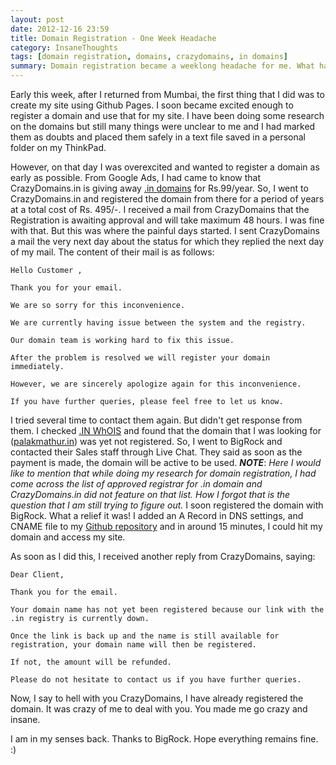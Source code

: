 ```yaml
---
layout: post
date: 2012-12-16 23:59
title: Domain Registration - One Week Headache
category: InsaneThoughts
tags: [domain registration, domains, crazydomains, in domains]
summary: Domain registration became a weeklong headache for me. What happened? How I overcame it. This post is on a personal experience. 
---
```


Early this week, after I returned from Mumbai, the first thing that I did was to create my site using Github Pages. I soon became excited enough to register a domain and use that for my site. I have been doing some research on the domains but still many things were unclear to me and I had marked them as doubts and placed them safely in a text file saved in a personal folder on my ThinkPad. 

However, on that day I was overexcited and wanted to register a domain as early as possible. From Google Ads, I had came to know that CrazyDomains.in is giving away [.in domains](http://www.registry.in/) for Rs.99/year. So, I went to CrazyDomains.in and registered the domain from there for a period of years at a total cost of Rs. 495/-. I received a mail from CrazyDomains that the Registration is awaiting approval and will take maximum 48 hours. I was fine with that. But this was where the painful days started. I sent CrazyDomains a mail the very next day about the status for which they replied the next day of my mail. The content of their mail is as follows:  

	Hello Customer ,

	Thank you for your email.

	We are so sorry for this inconvenience.

	We are currently having issue between the system and the registry.

	Our domain team is working hard to fix this issue.

	After the problem is resolved we will register your domain immediately.

	However, we are sincerely apologize again for this inconvenience.

	If you have further queries, please feel free to let us know.


I tried several time to contact them again. But didn't get response from them. I checked [.IN WhOIS](http://www.registry.in/whois/) and found that the domain that I was looking for ([palakmathur.in](http://palakmathur.in)) was yet not registered. So, I went to BigRock and contacted their Sales staff through Live Chat. They said as soon as the payment is made, the domain will be active to be used. ***NOTE***: *Here I would like to mention that while doing my research for domain registration, I had come across the list of approved registrar for .in domain and CrazyDomains.in did not feature on that list. How I forgot that is the question that I am still trying to figure out.* I soon registered the domain with BigRock. What a relief it was! I added an A Record in DNS settings, and CNAME file to my [Github repository](http://github.com/palakmathur/palakmathur.github.com) and in around 15 minutes, I could hit my domain and access my site.

As soon as I did this, I received another reply from CrazyDomains, saying:
    
    Dear Client,
	
	Thank you for the email.
	
	Your domain name has not yet been registered because our link with the .in registry is currently down.
	
	Once the link is back up and the name is still available for registration, your domain name will then be registered.
	
	If not, the amount will be refunded.
	
	Please do not hesitate to contact us if you have further queries.

Now, I say to hell with you CrazyDomains, I have already registered the domain. It was crazy of me to deal with you. You made me go crazy and insane.

I am in my senses back. Thanks to BigRock. Hope everything remains fine. :)
	



